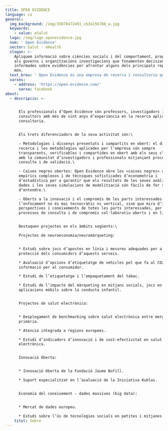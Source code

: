 ```yaml
---
title: OPEN EVIDENCE
language: ca
general:
  img_background: /img/35870472491_cb3a156788_w.jpg
  keywords:
    - value: eSalut
  logo: /img/logo_openevidence.jpg
  nom: ' Open Evidence'
  sector: Salut - eHealth
  slogan: >-
    Apliquem informació sobre ciències socials i del comportament, proporcionant
    als governs i organitzacions investigacions que fonamenten decisions
    informades sobre evidències per afrontar alguns dels principals reptes del
    món.
  text_breu: ' Open Evidence és una empresa de recerca i consultoria que es troba a la intersecció de la tecnologia i la societat'
  xarxes:
    - address: 'https://open-evidence.com/'
      xarxa: facebook
about:
  - descripcio: >-


      Els professionals d’Open Evidence són professors, investigadors i
      consultors amb més de vint anys d’experiència en la recerca aplicada i la
      consultoria.


      Els trets diferenciadors de la seva activitat són:\

      - Metodologies i dissenys presentats i compartits en obert: el disseny de
      recerca i les metodologies aplicades per l’empresa són sempre
      transparents, verificables i compartides en obert amb els seus clients i
      amb la comunitat d’investigadors i professionals mitjançant processos de
      consulta i de validació.\

      - Caixes negres obertes: Open Evidence obre les «caixes negres» de models
      empírics complexos i de tècniques sofisticades d’econometria i
      d’estadística per a garantir que els resultats de les seves anàlisis de
      dades i les seves simulacions de modelització són fàcils de fer servir i
      d’entendre.\

      - Oberts a la innovació i el compromís de les parts interessades:
      l’enfocament no és mai tecnocràtic ni vertical, sinó que mira d’incloure
      perspectives i coneixements de totes les parts interessades, per mitjà de
      processos de consulta i de compromís col·laboratiu oberts i en línia.


      Destaquen projectes en els àmbits següents:\

      Projectes de neuroeconomia/neuromàrqueting:


      * Estudi sobre jocs d’apostes en línia i mesures adequades per a la
      protecció dels consumidors d’aquests serveis.

      * Avaluació d’opcions d’etiquetatge de vehicles pel que fa al CO2 i a la
      informació per al consumidor.

      * Estudi de l’etiquetatge i l’empaquetament del tabac.

      * Estudi de l’impacte del màrqueting en mitjans socials, jocs en línia i
      aplicacions mòbils sobre la conducta infantil.


      Projectes de salut electrònica:


      * Desplegament de benchmarking sobre salut electrònica entre metges de
      primària.

      * Atenció integrada a regions europees.

      * Estudi d’indicadors d’innovació i de cost-efectivitat en salut
      electrònica.


      Innovació Oberta:


      * Innovació Oberta de la Fundació Jaume Bofill.

      * Suport especialitzat en l’avaluació de la Iniciativa Kublai.


      Economia del coneixement - dades massives (big data):


      * Mercat de dades europeu.

      * Estudi sobre l’ús de tecnologies socials en petites i mitjanes empreses.
    titol: Sobre
---
```


